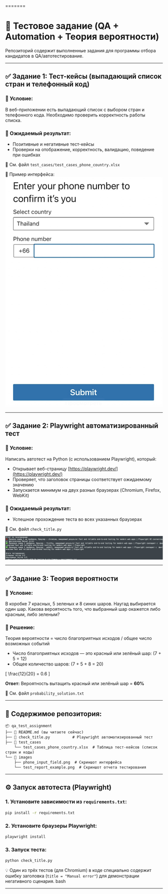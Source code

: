 =======
# 📌 Тестовое задание (QA + Automation + Теория вероятности)

Репозиторий содержит выполненные задания для программы отбора кандидатов в QA/автотестирование.

---

## ✅ Задание 1: Тест-кейсы (выпадающий список стран и телефонный код)

### 🔹 Условие:
В веб-приложении есть выпадающий список с выбором стран и телефонного кода. Необходимо проверить корректность работы списка.

### 🔹 Ожидаемый результат:
- Позитивные и негативные тест-кейсы
- Проверки на отображение, корректность, валидацию, поведение при ошибках

📄 См. файл `test_cases/test_cases_phone_country.xlsx`

📸 Пример интерфейса:
![Поле ввода номера](images/phone_input_field.png)

---

## ✅ Задание 2: Playwright автоматизированный тест

### 🔹 Условие:
Написать автотест на Python (с использованием Playwright), который:
- Открывает веб-страницу [https://playwright.dev/](https://playwright.dev/)
- Проверяет, что заголовок страницы соответствует ожидаемому значению
- Запускается минимум на двух разных браузерах (Chromium, Firefox, WebKit)

### 🔹 Ожидаемый результат:
- Успешное прохождение теста во всех указанных браузерах

📄 См. файл `check_title.py`

![Пример отчёта](images/test_report_example.png)

---

## ✅ Задание 3: Теория вероятности

### 🔹 Условие:
В коробке 7 красных, 5 зеленых и 8 синих шаров. Наугад выбирается один шар. Какова вероятность того, что выбранный шар окажется либо красным, либо зеленым?

### 🔹 Решение:
Теория вероятности = число благоприятных исходов / общее число возможных событий

- Число благоприятных исходов — это красный или зелёный шар: \(7 + 5 = 12\)
- Общее количество шаров: \(7 + 5 + 8 = 20\)

\[ \frac{12}{20} = 0.6 \]

**Ответ:** Вероятность вытащить красный или зелёный шар = **60%**

📄 См. файл `probability_solution.txt`

---

## 📁 Содержимое репозитория:
```
📦 qa_test_assignment
├── 📄 README.md (вы читаете сейчас)
├── 📄 check_title.py          # Playwright автоматизированный тест
├── 📁 test_cases
    └── test_cases_phone_country.xlsx  # Таблица тест-кейсов (список стран и коды)
└── 📁 images
    ├── phone_input_field.png  # Скриншот интерфейса
    └── test_report_example.png  # Скриншот отчета тестирования 
```

---

## ⚙️ Запуск автотеста (Playwright)

### 1. Установите зависимости из `requirements.txt`:
```bash
pip install -r requirements.txt
```

### 2. Установите браузеры Playwright:
```bash
playwright install
```

### 3. Запуск теста:
```bash
python check_title.py
```

💡 Один из трёх тестов (для Chromium) в коде специально содержит ошибку заголовка (`title = "Manual error"`) для демонстрации негативного сценария.
bash

---
